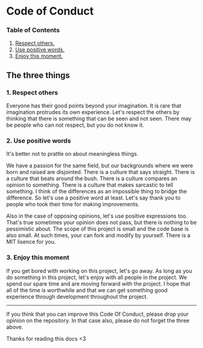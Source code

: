 # Code of Conduct

### Table of Contents
1. <a href="#1-respect-others">Respect others.</a>
2. <a href="#2-use-positive-words">Use positive words.</a>
3. <a href="#3-enjoy-this-moment">Enjoy this moment.</a>

## The three things

### 1. Respect others
Everyone has their good points beyond your imagination. It is rare that imagination protrudes its own experience. Let's respect the others by thinking that there is something that can be seen and not seen. There may be people who can not respect, but you do not know it.

### 2. Use positive words
It's better not to prattle on about meaningless things.

We have a passion for the same field, but our backgrounds where we were born and raised are disjointed. There is a culture that says straight. There is a culture that beats around the bush. There is a culture compares an opinion to something. There is a culture that makes sarcastic to tell something. I think of the differences as an impossible thing to bridge the difference. So let's use a positive word at least. Let's say thank you to people who took their time for making improvements.


Also in the case of opposing opinions, let's use positive expressions too. That's true sometimes your opinion does not pass, but there is nothing to be pessimistic about. The scope of this project is small and the code base is also small. At such
times, your can fork and modify by yourself. There is a MIT lisence for you.

### 3. Enjoy this moment
If you get bored with working on this project, let's go away. As long as you do something in this project, let's enjoy with all people in the project. We spend our spare time and are moving forward with the project. I hope that all of the time is worthwhile and that we can get something good experience through development throughout the project.

---
If you think that you can improve this Code Of Conduct, please drop your opinion on the repository. In that case also, please do not forget the three above.

Thanks for reading this docs <3
